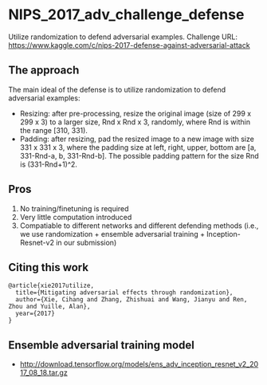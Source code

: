 # NIPS_2017_adv_challenge_defense
Utilize randomization to defend adversarial examples. 
Challenge URL: https://www.kaggle.com/c/nips-2017-defense-against-adversarial-attack

## The approach
The main ideal of the defense is to utilize randomization to defend adversarial examples:
- Resizing: after pre-processing, resize the original image (size of 299 x 299 x 3) to a larger size, Rnd x Rnd x 3,  randomly, where Rnd is within the range [310, 331). 
- Padding: after resizing, pad the resized image to a new image with size 331 x 331 x 3, where the padding size at left, right, upper, bottom are [a, 331-Rnd-a, b, 331-Rnd-b]. The possible padding pattern for the size Rnd is (331-Rnd+1)^2.

## Pros 
1. No training/finetuning is required
2. Very little computation introduced
3. Compatiable to different networks and different defending methods (i.e., we use randomization + ensemble adversarial training + Inception-Resnet-v2 in our submission)

## Citing this work

```
@article{xie2017utilize,
  title={Mitigating adversarial effects through randomization},
  author={Xie, Cihang and Zhang, Zhishuai and Wang, Jianyu and Ren, Zhou and Yuille, Alan},
  year={2017}
}
```

## Ensemble adversarial training model
- http://download.tensorflow.org/models/ens_adv_inception_resnet_v2_2017_08_18.tar.gz


